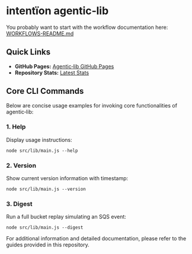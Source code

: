 # intentïon agentic‑lib

You probably want to start with the workflow documentation here: [WORKFLOWS-README.md](https://github.com/xn-intenton-z2a/agentic-lib/blob/main/WORKFLOWS-README.md)

## Quick Links

- **GitHub Pages:** [Agentic‑lib GitHub Pages](https://xn-intenton-z2a.github.io/agentic-lib/index.html)
- **Repository Stats:** [Latest Stats](https://xn-intenton-z2a.github.io/agentic-lib/latest.html)

## Core CLI Commands

Below are concise usage examples for invoking core functionalities of agentic‑lib:

### 1. Help

Display usage instructions:

```
node src/lib/main.js --help
```

### 2. Version

Show current version information with timestamp:

```
node src/lib/main.js --version
```

### 3. Digest

Run a full bucket replay simulating an SQS event:

```
node src/lib/main.js --digest
```

For additional information and detailed documentation, please refer to the guides provided in this repository.
